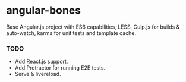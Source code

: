 angular-bones
========

Base Angular.js project with ES6 capabilities, LESS, Gulp.js for builds &amp; auto-watch, karma for unit tests and template cache.

### TODO
* Add React.js support.
* Add Protractor for running E2E tests.
* Serve & livereload.
